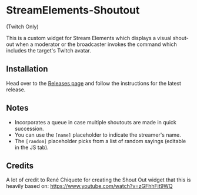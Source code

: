 # StreamElements-Shoutout
(Twitch Only)

This is a custom widget for Stream Elements which displays a visual shout-out when a moderator or the broadcaster invokes the command which includes the target's Twitch avatar.

## Installation
Head over to the [Releases page](https://github.com/brofar/SE-Shoutout/releases) and follow the instructions for the latest release.

## Notes
* Incorporates a queue in case multiple shoutouts are made in quick succession.
* You can use the `[name]` placeholder to indicate the streamer's name.
* The `[random]` placeholder picks from a list of random sayings (editable in the JS tab).


## Credits
A lot of credit to René Chiquete for creating the Shout Out widget that this is heavily based on: https://www.youtube.com/watch?v=zGFhhFit9WQ
